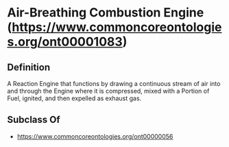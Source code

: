 # Air-Breathing Combustion Engine (https://www.commoncoreontologies.org/ont00001083)

## Definition
A Reaction Engine that functions by drawing a continuous stream of air into and through the Engine where it is compressed, mixed with a Portion of Fuel, ignited, and then expelled as exhaust gas.

## Subclass Of
- https://www.commoncoreontologies.org/ont00000056

